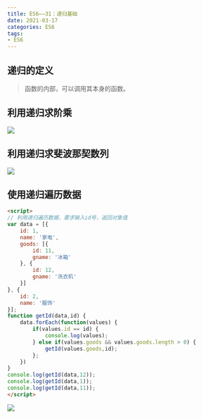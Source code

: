 ```yaml
---
title: ES6——31：递归基础
date: 2021-03-17
categories: ES6
tags: 
- ES6
---
```

## 递归的定义
>函数的内部，可以调用其本身的函数。

## 利用递归求阶乘
![](https://img-blog.csdnimg.cn/img_convert/e93817490d646717c8e6b4f3f93117ff.png)
## 利用递归求斐波那契数列
![](https://img-blog.csdnimg.cn/img_convert/97ded0504100f21869c4dca19c0866d2.png)
## 使用递归遍历数据
```html
<script>
// 利用递归遍历数据，要求输入id号，返回对象值
var data = [{
    id: 1,
    name: '家电',
    goods: [{
        id: 11,
        gname: '冰箱'
    }, {
        id: 12,
        gname: '洗衣机'
    }]
}, {
    id: 2,
    name: '服饰'
}];
function getId(data,id) {
    data.forEach(function(values) {
        if(values.id == id) {
            console.log(values);
        } else if(values.goods && values.goods.length > 0) {
            getId(values.goods,id);
        };
    })
}
console.log(getId(data,12));
console.log(getId(data,1));
console.log(getId(data,11));
</script>
```
![](https://img-blog.csdnimg.cn/img_convert/ba66db89f74f9a5f75ed5a148f232dd5.png)